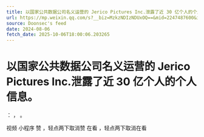 ```yaml
---
title: 以国家公共数据公司名义运营的 Jerico Pictures Inc.泄露了近 30 亿个人的个人信息。
url: https://mp.weixin.qq.com/s?__biz=MzkzNDIzNDUxOQ==&mid=2247487600&idx=8&sn=84eef4d1113462c618f3bbb57654c82e
source: Doonsec's feed
date: 2024-08-06
fetch_date: 2025-10-06T18:00:06.203265
---
```


# 以国家公共数据公司名义运营的 Jerico Pictures Inc.泄露了近 30 亿个人的个人信息。

：
，
。

视频
小程序
赞
，轻点两下取消赞
在看
，轻点两下取消在看